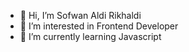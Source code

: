 - 👋 Hi, I’m Sofwan Aldi Rikhaldi
- 👀 I’m interested in Frontend Developer
- 🌱 I’m currently learning Javascript

<!---
sofwanaldirikhald/sofwanaldirikhald is a ✨ special ✨ repository because its `README.md` (this file) appears on your GitHub profile.
You can click the Preview link to take a look at your changes.
--->
